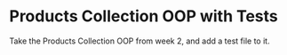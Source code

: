 # Products Collection OOP with Tests

Take the Products Collection OOP from week 2, and add a test file to it.

